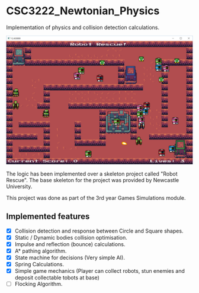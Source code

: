 # CSC3222_Newtonian_Physics

Implementation of physics and collision detection calculations.

![Game_Screenshot](Images/Screenshot.PNG)

The logic has been implemented over a skeleton project called "Robot Rescue".
The base skeleton for the project was provided by Newcastle University.

This project was done as part of the 3rd year Games Simulations module.

## Implemented features
- [X] Collision detection and response between Circle and Square shapes.
- [X] Static / Dynamic bodies collision optimisation.
- [X] Impulse and reflection (bounce) calculations.
- [X] A* pathing algorithm.
- [X] State machine for decisions (Very simple AI).
- [X] Spring Calculations.
- [X] Simple game mechanics (Player can collect robots, stun enemies and deposit collectable tobots at base) 
- [ ] Flocking Algorithm.